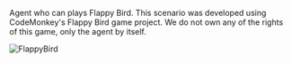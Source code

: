 Agent who can plays Flappy Bird. This scenario was developed using CodeMonkey's Flappy Bird game project. We do not own any of the rights of this game, only the agent by itself.

![FlappyBird](../Images/FlappyBird.gif)